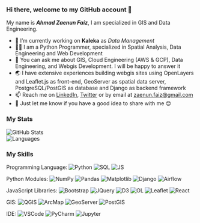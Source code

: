 ### Hi there, welcome to my GitHub account 👋

My name is ***Ahmad Zaenun Faiz***, I am specialized in GIS and Data Engineering.

- 🏢 I’m currently working on **Kaleka** as *Data Management*
- 🧑‍💻 I am a Python Programmer, specialized in Spatial Analysis, Data Engineering and Web Development
- 💬 You can ask me about GIS, Cloud Engineering (AWS & GCP), Data Engineering, and Webgis Development. I will be happy to answer it
- 🌏 I have extensive experiences building webgis sites using OpenLayers and Leaflet.js as front-end, GeoServer as spatial data server, PostgreSQL/PostGIS as database and Django as backend framework 
- 📫 Reach me on <a href='https://www.linkedin.com/in/ahmad-zaenun-faiz/'>LinkedIn</a>, <a href='https://twitter.com/zaenun_faiz'>Twitter</a> or by email at zaenun.faiz@gmail.com
- 🤔 Just let me know if you have a good idea to share with me 😊

### My Stats
![GitHub Stats](https://github-readme-stats.vercel.app/api?username=ahmadzfaiz&show_icons=true&theme=radical)<br>
![Languages](https://github-readme-stats.vercel.app/api/top-langs/?username=ahmadzfaiz&hide=TeX&layout=compact)


### My Skills
Programming Language:
![Python](https://img.shields.io/badge/-Python-blue)
![SQL](https://img.shields.io/badge/-SQL-red)
![JS](https://img.shields.io/badge/-JavaScript-yellow)

Python Modules:
![NumPy](https://img.shields.io/badge/-NumPy-green)
![Pandas](https://img.shields.io/badge/-Pandas-lightgrey)
![Matplotlib](https://img.shields.io/badge/-Matplotlib-orange)
![Django](https://img.shields.io/badge/-Django-brightgreen)
![Airflow](https://img.shields.io/badge/-ApacheAirflow-9cf)

JavaScript Libraries:
![Bootstrap](https://img.shields.io/badge/-Bootstrap-blueviolet)
![JQuery](https://img.shields.io/badge/-JQuery-inactive)
![D3](https://img.shields.io/badge/-D3.js-orange)
![OL](https://img.shields.io/badge/-OpenLayers-azure)
![Leaflet](https://img.shields.io/badge/-Leaflet-yellow)
![React](https://img.shields.io/badge/-React.js-seablue)

GIS:
![QGIS](https://img.shields.io/badge/-QGIS-green)
![ArcMap](https://img.shields.io/badge/-ArcMap-blue)
![GeoServer](https://img.shields.io/badge/-GeoServer-yellow)
![PostGIS](https://img.shields.io/badge/-PostGIS-navy)

IDE:
![VSCode](https://img.shields.io/badge/-VSCode-blue)
![PyCharm](https://img.shields.io/badge/-PyCharm-gray)
![Jupyter](https://img.shields.io/badge/-JupyterNotebook-red)
